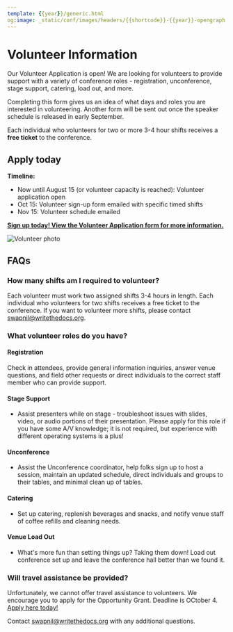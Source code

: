 ```yaml
---
template: {{year}}/generic.html
og:image: _static/conf/images/headers/{{shortcode}}-{{year}}-opengraph.jpg
---
```


# Volunteer Information

Our Volunteer Application is open! We are looking for volunteers to provide support with a variety of conference roles - registration, unconference, stage support, catering, load out, and more.

Completing this form gives us an idea of what days and roles you are interested in volunteering. Another form will be sent out once the speaker schedule is released in early September.

Each individual who volunteers for two or more 3-4 hour shifts receives a **free ticket** to the conference.

## Apply today

**Timeline:**

-   Now until August 15 (or volunteer capacity is reached): Volunteer application open
-   Oct 15: Volunteer sign-up form emailed with specific timed shifts
-   Nov 15: Volunteer schedule emailed

**[Sign up today! View the Volunteer Application form for more information.](https://docs.google.com/forms/d/e/1FAIpQLSfvU7kB_miEAPmHKiIynJ1fh7zsUEpgM2Xsya6Bm20olo3mYw/viewform?usp=sf_link)**

![Volunteer photo](/_static/img/2024/volunteer.jpg)

## FAQs

### How many shifts am I required to volunteer?

Each volunteer must work two assigned shifts 3-4 hours in length. Each individual who volunteers for two shifts receives a free ticket to the conference. If you want to volunteer more shifts, please contact swapnil@writethedocs.org.

### What volunteer roles do you have?

#### Registration

Check in attendees, provide general information inquiries, answer venue questions, and field other requests or direct individuals to the correct staff member who can provide support.

#### Stage Support

- Assist presenters while on stage - troubleshoot issues with slides, video, or audio portions of their presentation. Please apply for this role if you have some A/V knowledge; it is not required, but experience with different operating systems is a plus!

#### Unconference

- Assist the Unconference coordinator, help folks sign up to host a session, maintain an updated schedule, direct individuals and groups to their tables, and minimal clean up of tables.

#### Catering

- Set up catering, replenish beverages and snacks, and notify venue staff of coffee refills and cleaning needs.

#### Venue Load Out

- What's more fun than setting things up? Taking them down! Load out conference set up and leave the conference hall better than we found it.

### Will travel assistance be provided?

Unfortunately, we cannot offer travel assistance to volunteers. We encourage you to apply for the Opportunity Grant. Deadline is OCtober 4. [Apply here today!](https://www.writethedocs.org/conf/australia/2024/opportunity-grants/)

Contact swapnil@writethedocs.org with any additional questions.
